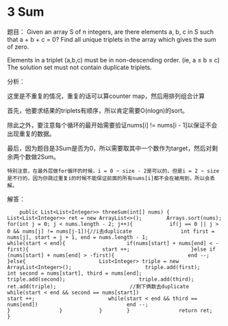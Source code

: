 # 3 Sum

题目： Given an array S of n integers, are there elements a, b, c in S such that a + b + c = 0? Find all unique triplets in the array which gives the sum of zero.

Elements in a triplet \(a,b,c\) must be in non-descending order. \(ie, a ≤ b ≤ c\) The solution set must not contain duplicate triplets.

分析：

这里是不重复的情况，重复的话可以算counter map，然后用排列组合计算

首先，他要求结果的triplets有顺序，所以肯定需要O\(nlogn\)的sort。

除此之外，要注意每个循环的最开始需要验证nums\[i\] != nums\[i - 1\]以保证不会出现重复的数据。

最后，因为题目是3Sum是否为0，所以需要取其中一个数作为target，然后对剩余两个数做2Sum。

```text
特别注意，在最外层做for循环的时候，i = 0 ~ size - 2是可以的，但是i = 2 ~ size是不行的，因为你跳过重复i的时候不能保证前面的所有nums[i]都不会在被用到，所以会丢解。
```

解答：

```text
    public List<List<Integer>> threeSum(int[] nums) {        List<List<Integer>> ret = new ArrayList<>();        Arrays.sort(nums);        for(int j = 0; j < nums.length - 2; j++){            if(j == 0 || j > 0 && nums[j] != nums[j-1]){//i去duplicate                int first = nums[j], start = j + 1, end = nums.length - 1;                            while(start < end){                    if(nums[start] + nums[end] < -first){                        start ++;                    }else if (nums[start] + nums[end] > -first){                        end --;                    }else{                        List<Integer> triple = new ArrayList<Integer>();                        triple.add(first);                        int second = nums[start], third = nums[end];                        triple.add(second);                        triple.add(third);                        ret.add(triple);                        //剩下俩数去duplicate                        while(start < end && second == nums[start])                             start ++;                        while(start < end && third == nums[end])                             end --;                        }                }            }        }                return ret;    }
```

